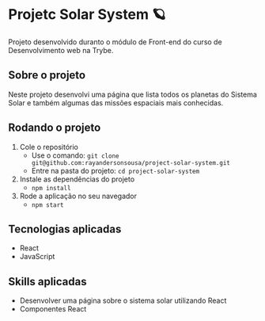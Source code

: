 # Projetc Solar System :ringed_planet:

Projeto desenvolvido duranto o módulo de Front-end do curso de Desenvolvimento web na Trybe.

## Sobre o projeto

Neste projeto desenvolvi uma página que lista todos os planetas do Sistema Solar e também algumas das missões espaciais mais conhecidas.

## Rodando o projeto

1. Cole o repositório
   - Use o comando: `git clone git@github.com:rayandersonsousa/project-solar-system.git`
   - Entre na pasta do projeto: `cd project-solar-system`
2. Instale as dependências do projeto
   - `npm install`
3. Rode a aplicação no seu navegador
   - `npm start`

## Tecnologias aplicadas

- React
- JavaScript

## Skills aplicadas

- Desenvolver uma página sobre o sistema solar utilizando React
- Componentes React
